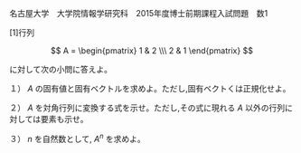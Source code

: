 名古屋大学　大学院情報学研究科　2015年度博士前期課程入試問題　数1

\[1]行列

$$
    A = \begin{pmatrix} 1 & 2 \\\ 2 & 1 \end{pmatrix}
$$

に対して次の小問に答えよ。

１） $A$ の固有値と固有ベクトルを求めよ。ただし,固有ベクトくは正規化せよ。

２） $A$ を対角行列に変換する式を示せ。ただし,その式に現れる $A$ 以外の行列に対しては要素も示せ。

３） $n$ を自然数として, $A^n$ を求めよ。